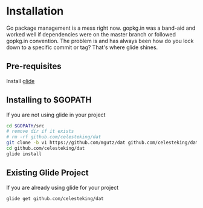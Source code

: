 # Installation

Go package management is a mess right now. gopkg.in was a band-aid and 
worked well if dependencies were on the master branch or followed gopkg.in
convention. The problem is and has always been how do you lock down to 
a specific commit or tag? That's where glide shines.

## Pre-requisites

Install [glide](https://github.com/Masterminds/glide)

## Installing to $GOPATH

If you are not using glide in your project

```sh
cd $GOPATH/src
# remove dir if it exists
# rm -rf github.com/celesteking/dat
git clone -b v1 https://github.com/mgutz/dat github.com/celesteking/dat
cd github.com/celesteking/dat
glide install
```

## Existing Glide Project

If you are already using glide for your project

```sh
glide get github.com/celesteking/dat
```
